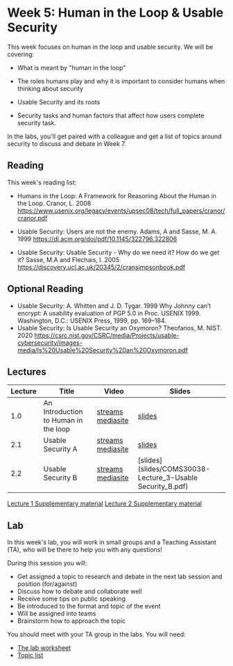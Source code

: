 # Week 5: Human in the Loop & Usable Security

This week focuses on human in the loop and usable security. We will be covering:

- What is meant by "human in the loop"
- The roles humans play and why it is important to consider humans when thinking about security

- Usable Security and its roots
- Security tasks and human factors that affect how users complete security task. 

In the labs, you'll get paired with a colleague and get a list of topics around security to discuss and debate in Week 7.

## Reading

This week's reading list:
- Humans in the Loop: A Framework for Reasoning About the Human in the Loop. Cranor, L. 2008 https://www.usenix.org/legacy/events/upsec08/tech/full_papers/cranor/cranor.pdf

- Usable Security: Users are not the enemy. Adams, A and Sasse, M. A. 1999 https://dl.acm.org/doi/pdf/10.1145/322796.322806

- Usable Security: Usable Security - Why do we need it? How do we get it? Sasse, M.A and Flechais, I. 2005 https://discovery.ucl.ac.uk/20345/2/cransimpsonbook.pdf

## Optional Reading

- Usable Security: A. Whitten and J. D. Tygar. 1999  Why Johnny can’t encrypt: A usability evaluation of PGP 5.0 in Proc. USENIX 1999. Washington, D.C.: USENIX Press, 1999, pp. 169–184.
- Usable Security: Is Usable Security an Oxymoron? Theofanos, M. NIST.  2020 https://csrc.nist.gov/CSRC/media/Projects/usable-cybersecurity/images-media/Is%20Usable%20Security%20an%20Oxymoron.pdf




## Lectures

| Lecture | Title | Video | Slides |
|---------|-------|-------|--------|
| 1.0 | An Introduction to Human in the loop | [streams](https://uob-my.sharepoint.com/:v:/r/personal/kr17991_bristol_ac_uk/Documents/Stream%20Migrated%20Videos/COMS30038%20Security%20Behaviours%20Lecture%205-20221021_093501.mp4?csf=1&web=1&e=ucprYH&nav=eyJyZWZlcnJhbEluZm8iOnsicmVmZXJyYWxBcHAiOiJTdHJlYW1XZWJBcHAiLCJyZWZlcnJhbFZpZXciOiJTaGFyZURpYWxvZy1MaW5rIiwicmVmZXJyYWxBcHBQbGF0Zm9ybSI6IldlYiIsInJlZmVycmFsTW9kZSI6InZpZXcifX0%3D) [mediasite]() | [slides](slides/COMS30038-Lecture_5_Intro_and_HiL.pdf) |
| 2.1 | Usable Security A | [streams](https://uob-my.sharepoint.com/:v:/r/personal/kr17991_bristol_ac_uk/Documents/Stream%20Migrated%20Videos/COMS30038%20Security%20Behaviours%20Lecture%205-20221021_093501.mp4?csf=1&web=1&e=ucprYH&nav=eyJyZWZlcnJhbEluZm8iOnsicmVmZXJyYWxBcHAiOiJTdHJlYW1XZWJBcHAiLCJyZWZlcnJhbFZpZXciOiJTaGFyZURpYWxvZy1MaW5rIiwicmVmZXJyYWxBcHBQbGF0Zm9ybSI6IldlYiIsInJlZmVycmFsTW9kZSI6InZpZXcifX0%3D) [mediasite]() | [slides](slides/COMS30038_Lecture_3-Usable_Security_A.pdf) |
| 2.2 | Usable Security B | [streams](https://uob-my.sharepoint.com/:v:/r/personal/kr17991_bristol_ac_uk/Documents/Stream%20Migrated%20Videos/COMS30038%20-%20Lecture%207%20Usable%20Security%20Part%20B-20221107_013355.mp4?csf=1&web=1&e=oTnf4X&nav=eyJyZWZlcnJhbEluZm8iOnsicmVmZXJyYWxBcHAiOiJTdHJlYW1XZWJBcHAiLCJyZWZlcnJhbFZpZXciOiJTaGFyZURpYWxvZy1MaW5rIiwicmVmZXJyYWxBcHBQbGF0Zm9ybSI6IldlYiIsInJlZmVycmFsTW9kZSI6InZpZXcifX0%3D) [mediasite]() | [slides](slides/COMS30038-Lecture_3-Usable Security_B.pdf) |


[Lecture 1 Supplementary material](HiL_Supplementary_material.txt)
[Lecture 2 Supplementary material](Usable_Security_Supplementary_material.txt)

## Lab

In this week's lab, you will work in small groups and a Teaching Assistant (TA), who will be there to help you with any questions!
 
During this session you will: 
- Get assigned a topic to research and debate in the next lab session and position (for/against) 
- Discuss how to debate and collaborate well
- Receive some tips on public speaking
- Be introduced to the format and topic of the event
- Will be assigned into teams
- Brainstorm how to approach the topic


You should meet with your TA group in the labs. You will need:

- [The lab worksheet]()
- [Topic list]()

